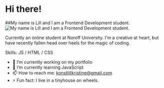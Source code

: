 # Hi there!
##My name is Lill and I am a Frontend Development student.
![My name is Lill and I am a Frontend Development student.](https://arturssmirnovs.github.io/github-profile-readme-generator/images/banner.png)

Currently an online student at Noroff University. 
I'm a creative at heart, but have recently fallen head over heels for the magic of coding. 


Skills: JS / HTML / CSS

- 🔭 I’m currently working on my portfolio 
- 🌱 I’m currently learning JavaScript 
- 📫 How to reach me: konstlillkristine@gmail.com 
- ⚡ Fun fact: I live in a tinyhouse on wheels. 




